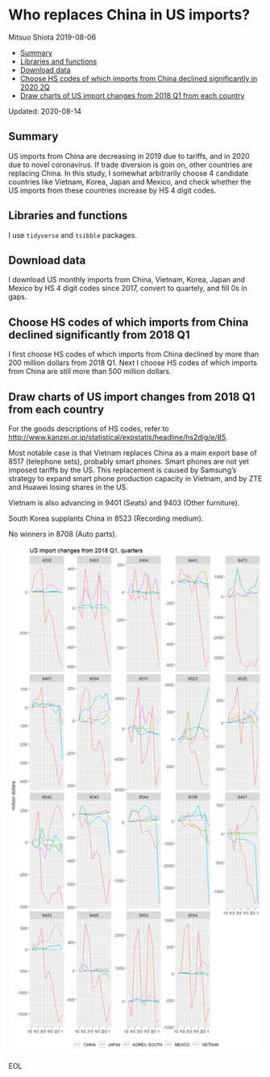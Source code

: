 Who replaces China in US imports?
================
Mitsuo Shiota
2019-08-06

  - [Summary](#summary)
  - [Libraries and functions](#libraries-and-functions)
  - [Download data](#download-data)
  - [Choose HS codes of which imports from China declined significantly
    in 2020
    2Q](#choose-hs-codes-of-which-imports-from-china-declined-significantly-in-2020-2q)
  - [Draw charts of US import changes from 2018 Q1 from each
    country](#draw-charts-of-us-import-changes-from-2018-q1-from-each-country)

Updated: 2020-08-14

## Summary

US imports from China are decreasing in 2019 due to tariffs, and in 2020
due to novel coronavirus. If trade diversion is goin on, other countries
are replacing China. In this study, I somewhat arbitrarily choose 4
candidate countries like Vietnam, Korea, Japan and Mexico, and check
whether the US imports from these countries increase by HS 4 digit
codes.

## Libraries and functions

I use `tidyverse` and `tsibble` packages.

## Download data

I download US monthly imports from China, Vietnam, Korea, Japan and
Mexico by HS 4 digit codes since 2017, convert to quartely, and fill 0s
in gaps.

## Choose HS codes of which imports from China declined significantly from 2018 Q1

I first choose HS codes of which imports from China declined by more than 200 million dollars from 2018 Q1. Next I choose HS codes of which imports from China are still more than 500 million dollars.

## Draw charts of US import changes from 2018 Q1 from each country

For the goods descriptions of HS codes, refer to
<http://www.kanzei.or.jp/statistical/expstatis/headline/hs2dig/e/85>.

Most notable case is that Vietnam replaces China as a main export base
of 8517 (telephone sets), probably smart phones. Smart phones are not
yet imposed tariffs by the US. This replacement is caused by Samsung’s
strategy to expand smart phone production capacity in Vietnam, and by
ZTE and Huawei losing shares in the US.

Vietnam is also advancing in 9401 (Seats) and 9403 (Other furniture).

South Korea supplants China in 8523 (Recording medium).

No winners in 8708 (Auto parts).

![](Trade-diversion_files/figure-gfm/draw_charts-1.png)<!-- -->

EOL
